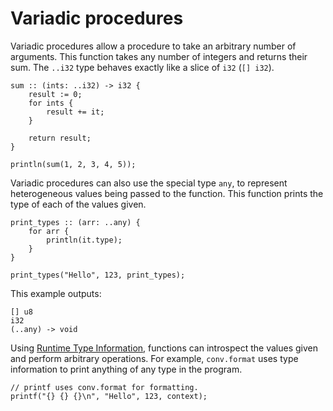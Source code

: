 # Variadic procedures

Variadic procedures allow a procedure to take an arbitrary number of arguments. This function takes any number of integers and returns their sum. The `..i32` type behaves exactly like a slice of `i32` (`[] i32`).
```onyx
sum :: (ints: ..i32) -> i32 {
    result := 0;
    for ints {
        result += it;
    }

    return result;
}

println(sum(1, 2, 3, 4, 5));
```

Variadic procedures can also use the special type `any`, to represent heterogeneous values being passed to the function. This function prints the type of each of the values given.
```onyx
print_types :: (arr: ..any) {
    for arr {
        println(it.type);
    }
}

print_types("Hello", 123, print_types);
```
This example outputs:
```
[] u8
i32
(..any) -> void
```

Using [Runtime Type Information](), functions can introspect the values given and perform arbitrary operations. For example, `conv.format` uses type information to print anything of any type in the program.
```onyx
// printf uses conv.format for formatting.
printf("{} {} {}\n", "Hello", 123, context);
```
